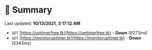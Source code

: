 # 📖 Summary
Last updated: **10/13/2021, 3:17:12 AM**

- `GET` [https://uptimerfree.tk](https://uptimerfree.tk) - **Down** (6273ms)
- `GET` [https://monitoruptimer.tk](https://monitoruptimer.tk) - **Down** (5343ms)
